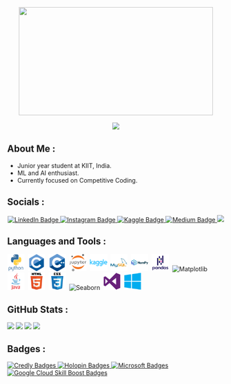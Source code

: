 <div id="header" align="center">
  <img src="https://media4.giphy.com/media/RbDKaczqWovIugyJmW/giphy.gif?cid=ecf05e4701qn2gw7d743st2ntlzeltu897lzo23m7doq4m1i&ep=v1_gifs_gifId&rid=giphy.gif&ct=g" width="450" height="250"/>
</div>

<p  align="center">
<img src="https://user-images.githubusercontent.com/73097560/115834477-dbab4500-a447-11eb-908a-139a6edaec5c.gif">             
<br>


## About Me :
- Junior year student at KIIT, India.
- ML and AI enthusiast.
- Currently focused on Competitive Coding.
  
## Socials : 
<div id="badges" align="center">
  <a href="https://www.linkedin.com/in/prajukta-dey-a24252239/">
    <img src="https://img.shields.io/badge/LinkedIn-blue?style=for-the-badge&logo=linkedin&logoColor=white" alt="LinkedIn Badge"/>
  </a>
  <a href="https://www.instagram.com/prajzisclueless/">
    <img src="https://img.shields.io/badge/Instagram-purple?style=for-the-badge&logo=Instagram&logoColor=white" alt="Instagram Badge"/>
  </a>
  <a href="https://www.kaggle.com/prajuktadey">
    <img src="https://img.shields.io/badge/Kaggle-blue?style=for-the-badge&logo=Kaggle&logoColor=white" alt="Kaggle Badge"/>
  </a>
  <a href="https://medium.com/@theprajuktadey">
    <img src="https://img.shields.io/badge/Medium-12100E?style=for-the-badge&logo=medium&logoColor=white" alt="Medium Badge"/>
  </a>
  <a href="https://leetcode.com/theprajuktadey/">
    <img src="https://img.shields.io/badge/-LeetCode-FFA116?style=for-the-badge&logo=LeetCode&logoColor=black"/>
  </a>
</div>

## Languages and Tools :
<div>
  <img src="https://github.com/devicons/devicon/blob/master/icons/python/python-original-wordmark.svg" title="Pyton" alt="Python" width="40" height="40"/>&nbsp;
  <img src="https://github.com/devicons/devicon/blob/master/icons/c/c-original.svg" title="C" alt="C" width="40" height="40"/>&nbsp;
  <img src="https://github.com/devicons/devicon/blob/master/icons/cplusplus/cplusplus-original.svg" title="C++" alt="C++" width="40" height="40"/>&nbsp;
  <img src="https://github.com/devicons/devicon/blob/master/icons/jupyter/jupyter-original-wordmark.svg" title="Jupyter" alt="Jupyter" width="40" height="40"/>&nbsp;
  <img src="https://github.com/devicons/devicon/blob/master/icons/kaggle/kaggle-original-wordmark.svg" title="Kaggle" alt="Kaggle" width="40" height="40"/>&nbsp;
  <img src="https://github.com/devicons/devicon/blob/master/icons/mysql/mysql-original-wordmark.svg" title="MySQL" alt="MySQL" width="40" height="40"/>&nbsp;
  <img src="https://github.com/devicons/devicon/blob/master/icons/numpy/numpy-original-wordmark.svg" title="Numpy" alt="Numpy" width="40" height="40"/>&nbsp;
  <img src="https://github.com/devicons/devicon/blob/master/icons/pandas/pandas-original-wordmark.svg" title="Pandas" alt="Pandas" width="40" height="40"/>&nbsp;
  <img src="https://upload.wikimedia.org/wikipedia/commons/8/84/Matplotlib_icon.svg" title="Matplotlib" alt="Matplotlib" width="40" height="40"/>&nbsp;
  <img src="https://github.com/devicons/devicon/blob/master/icons/java/java-original-wordmark.svg" title="Java" alt="Java" width="40" height="40"/>&nbsp;
  <img src="https://github.com/devicons/devicon/blob/master/icons/html5/html5-original-wordmark.svg" title="HTML5" alt="HTML5" width="40" height="40"/>&nbsp;
  <img src="https://github.com/devicons/devicon/blob/master/icons/css3/css3-original-wordmark.svg" title="CSS3" alt="CSS3" width="40" height="40"/>&nbsp;
  <img src="https://github.com/mwaskom/seaborn/blob/master/doc/_static/logo-mark-darkbg.png" title="Seaborn" alt="Seaborn" width="40" height="40"/>&nbsp;
  <img src="https://github.com/devicons/devicon/blob/master/icons/visualstudio/visualstudio-plain.svg" title="VSCode" alt="VSCode" width="40" height="40"/>&nbsp;
  <img src="https://github.com/devicons/devicon/blob/master/icons/windows8/windows8-original.svg" title="Windows" alt="Windows" width="40" height="40"/>&nbsp;
</div>

## GitHub Stats :
  ![](https://github-readme-stats.vercel.app/api?username=prajuktadey&theme=gotham&hide_border=false&include_all_commits=true&count_private=false)
  ![](https://github-readme-streak-stats.herokuapp.com/?user=prajuktadey&theme=gotham&hide_border=false)
  ![](https://github-readme-stats.vercel.app/api/top-langs/?username=prajuktadey&theme=gotham&hide_border=false&include_all_commits=true&count_private=false&layout=compact)
  ![](https://github-profile-summary-cards.vercel.app/api/cards/profile-details?username=prajuktadey&theme=gotham&hide_border=true)

## Badges :

<div id="badges2" align="left">
  <a href="https://www.credly.com/users/prajukta-dey/badges">
    <img src="https://img.shields.io/badge/Credly-red?style=for-the-badge&logo=credly&logoColor=white" alt="Credly Badges"/>
  </a>
  <a href="https://www.holopin.io/@prajuktadey#badges">
    <img src="https://img.shields.io/badge/Holopin-green?style=for-the-badge" alt="Holopin Badges"/>
  </a>
  <a href="https://learn.microsoft.com/en-us/users/prajuktadey-6746/achievements">
    <img src="https://img.shields.io/badge/Learn-blue?style=for-the-badge&logo=microsoft&logoColor=white" alt="Microsoft Badges"/>
  </a>
  <a href="https://www.cloudskillsboost.google/public_profiles/91741050-10b5-4708-8655-30db9bd17d5b">
    <img src="https://img.shields.io/badge/GoogleCloud-%234285F4.svg?style=for-the-badge&logo=google-cloud&logoColor=white" alt ="Google Cloud Skill Boost Badges"/>
  </a>
                                                                                                                                   
</div>



